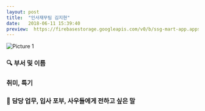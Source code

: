 ```yaml
---
layout: post
title:  "인사재무팀 김지현"
date:   2018-06-11 15:39:40
preview:  https://firebasestorage.googleapis.com/v0/b/ssg-mart-app.appspot.com/o/%EB%8F%99%EA%B8%B0%EC%82%AC%EC%A7%84%2F191911.jpg?alt=media&token=08f90a74-02db-4362-bae7-a1906cd14bba
---
```


![Picture 1](https://firebasestorage.googleapis.com/v0/b/ssg-mart-app.appspot.com/o/%EB%8F%99%EA%B8%B0%EC%82%AC%EC%A7%84%2F191911.jpg?alt=media&token=08f90a74-02db-4362-bae7-a1906cd14bba)

### 🔍 **부서 및 이름**


### **취미, 특기**


### 🔔 **담당 업무, 입사 포부, 사우들에게 전하고 싶은 말**






